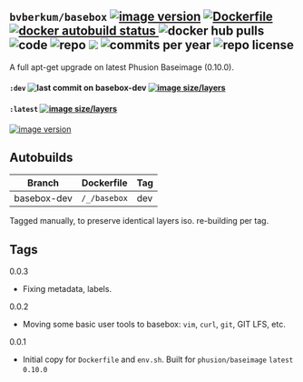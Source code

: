 ## ``bvberkum/basebox`` [![image version](https://images.microbadger.com/badges/version/bvberkum/basebox.svg)](https://microbadger.com/images/bvberkum/basebox "microbadger.com version metadata") [ ![Dockerfile](https://img.shields.io/badge/Dockerfile-GitHub-blue.svg) ](https://github.com/bvberkum/x-docker/blob/master/_/basebox/Dockerfile) [ ![docker autobuild status](https://img.shields.io/docker/build/bvberkum/basebox.svg) ](https://cloud.docker.com/repository/docker/bvberkum/basebox) ![docker hub pulls](https://img.shields.io/docker/pulls/bvberkum/basebox.svg) ![code](https://img.shields.io/github/languages/code-size/bvberkum/x-docker.svg) ![repo](https://img.shields.io/github/repo-size/bvberkum/x-docker.svg) ![](https://img.shields.io/maintenance/yes/2019.svg) ![commits per year](https://img.shields.io/github/commit-activity/y/bvberkum/x-docker.svg) ![repo license](https://img.shields.io/github/license/bvberkum/x-docker.svg)

A full apt-get upgrade on latest Phusion Baseimage (0.10.0).

#### ``:dev`` ![last commit on basebox-dev](https://img.shields.io/github/last-commit/bvberkum/x-docker/basebox-dev.svg) [![image size/layers](https://images.microbadger.com/badges/image/bvberkum/basebox:dev.svg)](https://microbadger.com/images/bvberkum/basebox:dev "Get your own image badge on microbadger.com")

#### ``:latest`` [![image size/layers](https://images.microbadger.com/badges/image/bvberkum/basebox.svg)](https://microbadger.com/images/bvberkum/basebox "microbadger.com image metadata")
[![image version](https://images.microbadger.com/badges/version/bvberkum/basebox.svg)](https://microbadger.com/images/bvberkum/basebox "microbadger.com version metadata")


## Autobuilds
Branch           | Dockerfile                   | Tag
---------------- | -----------------------------| ----------------------------
basebox-dev      | ``/_/basebox``               | dev

Tagged manually, to preserve identical layers iso. re-building per tag.

## Tags
0.0.3
  - Fixing metadata, labels.

0.0.2
  - Moving some basic user tools to basebox: `vim`, `curl`, `git`, GIT LFS, etc.

0.0.1
  - Initial copy for ``Dockerfile`` and ``env.sh``.
    Built for ``phusion/baseimage`` ``latest`` ``0.10.0``
